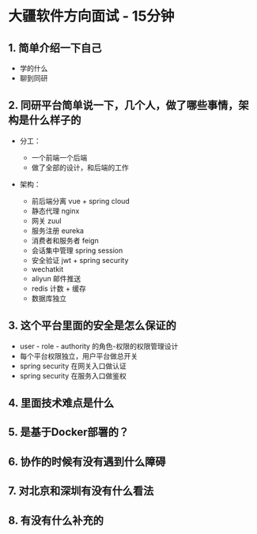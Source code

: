 # 大疆软件方向面试 - 15分钟

## 1. 简单介绍一下自己

- 学的什么
- 聊到同研

## 2. 同研平台简单说一下，几个人，做了哪些事情，架构是什么样子的

- 分工：
    - 一个前端一个后端
    - 做了全部的设计，和后端的工作

- 架构：
    - 前后端分离 vue + spring cloud
    - 静态代理 nginx
    - 网关 zuul
    - 服务注册 eureka
    - 消费者和服务者 feign
    - 会话集中管理 spring session
    - 安全验证 jwt + spring security
    - wechatkit
    - aliyun 邮件推送
    - redis 计数 + 缓存
    - 数据库独立

## 3. 这个平台里面的安全是怎么保证的

- user - role - authority 的角色-权限的权限管理设计
- 每个平台权限独立，用户平台做总开关
- spring security 在网关入口做认证
- spring security 在服务入口做鉴权

## 4. 里面技术难点是什么

## 5. 是基于Docker部署的？

## 6. 协作的时候有没有遇到什么障碍

## 7. 对北京和深圳有没有什么看法

## 8. 有没有什么补充的
